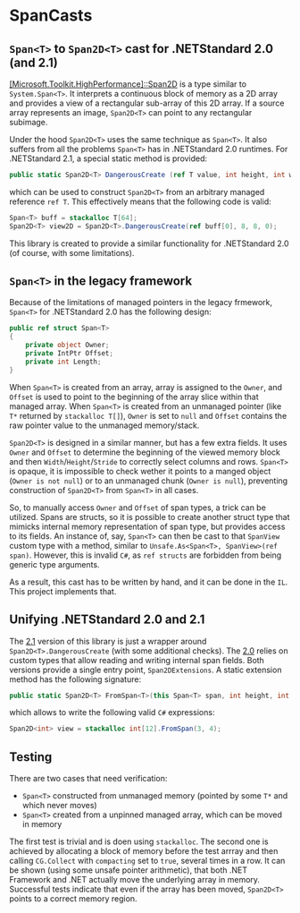 # SpanCasts
## `Span<T>` to `Span2D<T>` cast for .NETStandard 2.0 (and 2.1)

[[Microsoft.Toolkit.HighPerformance]::Span2D<T>](https://docs.microsoft.com/en-us/windows/communitytoolkit/high-performance/span2d) is a type similar to `System.Span<T>`.
It interprets a continuous block of memory as a 2D array and provides a view of a rectangular sub-array of this 2D array.
If a source array represents an image, `Span2D<T>` can point to any rectangular subimage.

Under the hood `Span2D<T>` uses the same technique as `Span<T>`. It also suffers from all the problems `Span<T>` has in .NETStandard 2.0 runtimes.
For .NETStandard 2.1, a special static method is provided:
```csharp
public static Span2D<T> DangerousCreate (ref T value, int height, int width, int pitch);
```
which can be used to construct `Span2D<T>` from an arbitrary managed reference `ref T`.
This effectively means that the following code is valid:
```csharp
Span<T> buff = stackalloc T[64];
Span2D<T> view2D = Span2D<T>.DangerousCreate(ref buff[0], 8, 8, 0);
```
This library is created to provide a similar functionality for .NETStandard 2.0 (of course, with some limitations).

## `Span<T>` in the legacy framework
Because of the limitations of managed pointers in the legacy frmework, `Span<T>` for .NETStandard 2.0 has the following design:
```csharp
public ref struct Span<T> 
{
    private object Owner;
    private IntPtr Offset;
    private int Length;
}
```

When `Span<T>` is created from an array, array is assigned to the `Owner`, and `Offset` is used to point to the beginning of the array slice within that managed array.
When `Span<T>` is created from an unmanaged pointer (like `T*` returned by `stackalloc T[]`), `Owner` is set to `null` and `Offset` contains the raw pointer value to the unmanaged memory/stack.

`Span2D<T>` is designed in a similar manner, but has a few extra fields. It uses `Owner` and `Offset` to determine the beginning of the viewed memory block and then `Width`/`Height`/`Stride` to correctly select columns and rows.
`Span<T>` is opaque, it is impossible to check wether it points to a manged object (`Owner is not null`) or to an unmanaged chunk (`Owner is null`), preventing construction of `Span2D<T>` from `Span<T>` in all cases.

So, to manually access `Owner` and `Offset` of span types, a trick can be utilized.
Spans are structs, so it is possible to create another struct type that mimicks internal memory representation of span type, but provides access to its fields.
An instance of, say, `Span<T>` can then be cast to that `SpanView` custom type with a method, similar to `Unsafe.As<Span<T>, SpanView>(ref span)`.
However, this is invalid `C#`, as `ref structs` are forbidden from being generic type arguments.

As a result, this cast has to be written by hand, and it can be done in the `IL`.
This project implements that.

## Unifying .NETStandard 2.0 and 2.1
The [2.1](https://github.com/Ilia-Kosenkov/SpanCasts/blob/master/ILSpanCasts/SpanViews_netstd2.1.il) version of this library is just a wrapper around `Span2D<T>.DangerousCreate` (with some additional checks).
The [2.0](https://github.com/Ilia-Kosenkov/SpanCasts/blob/master/ILSpanCasts/SpanViews_netstd2.0.il) relies on custom types that allow reading and writing internal span fields.
Both versions provide a single entry point, `Span2DExtensions`.
A static extension method has the following signature:
```csharp
public static Span2D<T> FromSpan<T>(this Span<T> span, int height, int width);
```
which allows to write the following valid `C#` expressions:
```csharp
Span2D<int> view = stackalloc int[12].FromSpan(3, 4);
```

## Testing
There are two cases that need verification:
- `Span<T>` constructed from unmanaged memory (pointed by some `T*` and which never moves)
- `Span<T>` created from a unpinned managed array, which can be moved in memory

The first test is trivial and is doen using `stackalloc`.
The second one is achieved by allocating a block of memory before the test arrray and then calling
`CG.Collect` with `compacting` set to `true`, several times in a row.
It can be shown (using some unsafe pointer arithmetic), that both .NET Framework and .NET actually move the underlying array in memory.
Successful tests indicate that even if the array has been moved, `Span2D<T>` points to a correct memory region.
